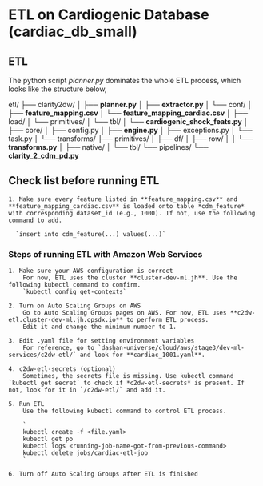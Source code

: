 # ETL on Cardiogenic Database (cardiac_db_small)

## ETL

The python script *planner.py* dominates the whole ETL process, which looks like the structure below,

etl/
├── clarity2dw/
│   ├── **planner.py**
│   ├── **extractor.py**
│   └── conf/
│       ├── **feature_mapping.csv**
│       └── **feature_mapping_cardiac.csv**
│
├── load/
│   └── primitives/
│       └── tbl/
│            └── **cardiogenic_shock_feats.py**
│
├── core/
│   ├── config.py
│   ├── **engine.py**
│   ├── exceptions.py
│   └── task.py
│
└── transforms/
    ├── primitives/
    │   ├── df/
    │   ├── row/
    │   │    └── **transforms.py**
    │   ├── native/
    │   └── tbl/
    └── pipelines/
        └── **clarity_2_cdm_pd.py**


## Check list before running ETL

    1. Make sure every feature listed in **feature_mapping.csv** and **feature_mapping_cardiac.csv** is loaded onto table *cdm_feature* with corresponding dataset_id (e.g., 1000). If not, use the following command to add.

      `insert into cdm_feature(...) values(...)`
        
### Steps of running ETL with Amazon Web Services    

    1. Make sure your AWS configuration is correct
        For now, ETL uses the cluster **cluster-dev-ml.jh**. Use the following kubectl command to comfirm.
        `kubectl config get-contexts`
    
    2. Turn on Auto Scaling Groups on AWS  
        Go to Auto Scaling Groups pages on AWS. For now, ETL uses **c2dw-etl.cluster-dev-ml.jh.opsdx.io** to perform ETL process.  
        Edit it and change the minimum number to 1.

    3. Edit .yaml file for setting environment variables 
        For reference, go to `dashan-universe/cloud/aws/stage3/dev-ml-services/c2dw-etl/` and look for **cardiac_1001.yaml**.

    4. c2dw-etl-secrets (optional)
        Sometimes, the secrets file is missing. Use kubectl command `kubectl get secret` to check if *c2dw-etl-secrets* is present. If not, look for it in `/c2dw-etl/` and add it.
 
    5. Run ETL
        Use the following kubectl command to control ETL process.  
 
        `
        kubectl create -f <file.yaml>            
        kubectl get po   
        kubectl logs <running-job-name-got-from-previous-command>  
        kubectl delete jobs/cardiac-etl-job   
        `

    6. Turn off Auto Scaling Groups after ETL is finished
    


 
